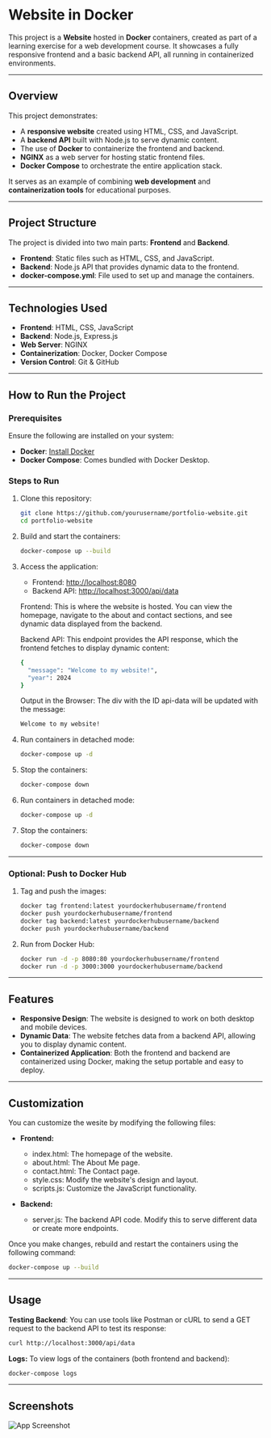 # Website in Docker

This project is a **Website** hosted in **Docker** containers, created as part of a learning exercise for a web development course. It showcases a fully responsive frontend and a basic backend API, all running in containerized environments.

---

## Overview

This project demonstrates:
- A **responsive website** created using HTML, CSS, and JavaScript.
- A **backend API** built with Node.js to serve dynamic content.
- The use of **Docker** to containerize the frontend and backend.
- **NGINX** as a web server for hosting static frontend files.
- **Docker Compose** to orchestrate the entire application stack.

It serves as an example of combining **web development** and **containerization tools** for educational purposes.

---

## Project Structure

The project is divided into two main parts: **Frontend** and **Backend**.


- **Frontend**: Static files such as HTML, CSS, and JavaScript.
- **Backend**: Node.js API that provides dynamic data to the frontend.
- **docker-compose.yml**: File used to set up and manage the containers.

---

## Technologies Used

- **Frontend**: HTML, CSS, JavaScript
- **Backend**: Node.js, Express.js
- **Web Server**: NGINX
- **Containerization**: Docker, Docker Compose
- **Version Control**: Git & GitHub

---

## How to Run the Project

### Prerequisites

Ensure the following are installed on your system:
- **Docker**: [Install Docker](https://www.docker.com/get-started)
- **Docker Compose**: Comes bundled with Docker Desktop.

### Steps to Run

1. Clone this repository:
   ```bash
   git clone https://github.com/yourusername/portfolio-website.git
   cd portfolio-website
2. Build and start the containers:
    ```bash
    docker-compose up --build
3. Access the application:
   - Frontend: [http://localhost:8080](http://localhost:8080)
   - Backend API: [http://localhost:3000/api/data](http://localhost:3000/api/data)

    Frontend:
    This is where the website is hosted. You can view  the homepage, navigate to the about and contact sections, and see dynamic data displayed from the backend.

   Backend API: 
   This endpoint provides the API response, which the frontend fetches to display dynamic content:
   ```bash
   {
     "message": "Welcome to my website!",
     "year": 2024
   }
   ```
   Output in the Browser:
   The div with the ID api-data will be updated with the message:
   ```bash
   Welcome to my website!

5. Run containers in detached mode:
   ```bash
   docker-compose up -d
   ```

6. Stop the containers:
   ```bash
   docker-compose down
   ```

4. Run containers in detached mode:
   ```bash
   docker-compose up -d
   ```

5. Stop the containers:
   ```bash
   docker-compose down
   ```
---
### Optional: Push to Docker Hub
1. Tag and push the images:
   ```bash
   docker tag frontend:latest yourdockerhubusername/frontend
   docker push yourdockerhubusername/frontend
   docker tag backend:latest yourdockerhubusername/backend
   docker push yourdockerhubusername/backend
   ```

2. Run from Docker Hub:
   ```bash
   docker run -d -p 8080:80 yourdockerhubusername/frontend
   docker run -d -p 3000:3000 yourdockerhubusername/backend
   ```
---
 ## Features
- **Responsive Design**: The website is designed to work on both desktop and mobile devices.
- **Dynamic Data**: The website fetches data from a backend API, allowing you to display dynamic content.
- **Containerized Application**: Both the frontend and backend are containerized using Docker, making the setup portable and easy to deploy.
---

## Customization 
You can customize the wesite by modifying the following files:

- **Frontend:**

  - index.html: The homepage of the website.
  - about.html: The About Me page.
  - contact.html: The Contact page.
  - style.css: Modify the website's design and layout.
  - scripts.js: Customize the JavaScript functionality.

- **Backend:**

  - server.js: The backend API code. Modify this to serve different data or create more endpoints.

Once you make changes, rebuild and restart the containers using the following command:
```bash
docker-compose up --build
```
---
## Usage
**Testing Backend**: You can use tools like Postman or cURL to send a GET request to the backend API to test its response:
```bash
curl http://localhost:3000/api/data
```
**Logs:** To view logs of the containers (both frontend and backend):
```bash
docker-compose logs
```
---
## Screenshots

![App Screenshot](https://via.placeholder.com/468x300?text=App+Screenshot+Here)

